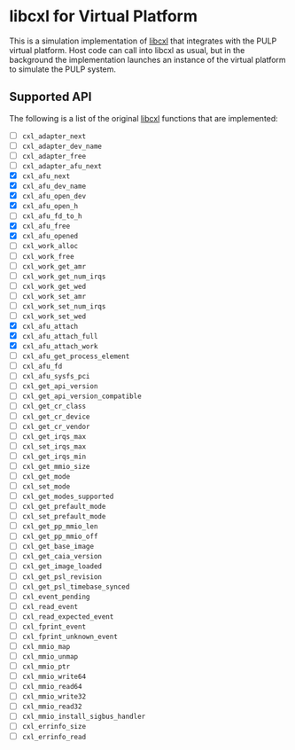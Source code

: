 # libcxl for Virtual Platform

This is a simulation implementation of [libcxl] that integrates with the PULP virtual platform. Host code can call into libcxl as usual, but in the background the implementation launches an instance of the virtual platform to simulate the PULP system.

## Supported API

The following is a list of the original [libcxl] functions that are implemented:

- [ ] `cxl_adapter_next`
- [ ] `cxl_adapter_dev_name`
- [ ] `cxl_adapter_free`
- [ ] `cxl_adapter_afu_next`
- [x] `cxl_afu_next`
- [x] `cxl_afu_dev_name`
- [x] `cxl_afu_open_dev`
- [x] `cxl_afu_open_h`
- [ ] `cxl_afu_fd_to_h`
- [x] `cxl_afu_free`
- [x] `cxl_afu_opened`
- [ ] `cxl_work_alloc`
- [ ] `cxl_work_free`
- [ ] `cxl_work_get_amr`
- [ ] `cxl_work_get_num_irqs`
- [ ] `cxl_work_get_wed`
- [ ] `cxl_work_set_amr`
- [ ] `cxl_work_set_num_irqs`
- [ ] `cxl_work_set_wed`
- [x] `cxl_afu_attach`
- [x] `cxl_afu_attach_full`
- [x] `cxl_afu_attach_work`
- [ ] `cxl_afu_get_process_element`
- [ ] `cxl_afu_fd`
- [ ] `cxl_afu_sysfs_pci`
- [ ] `cxl_get_api_version`
- [ ] `cxl_get_api_version_compatible`
- [ ] `cxl_get_cr_class`
- [ ] `cxl_get_cr_device`
- [ ] `cxl_get_cr_vendor`
- [ ] `cxl_get_irqs_max`
- [ ] `cxl_set_irqs_max`
- [ ] `cxl_get_irqs_min`
- [ ] `cxl_get_mmio_size`
- [ ] `cxl_get_mode`
- [ ] `cxl_set_mode`
- [ ] `cxl_get_modes_supported`
- [ ] `cxl_get_prefault_mode`
- [ ] `cxl_set_prefault_mode`
- [ ] `cxl_get_pp_mmio_len`
- [ ] `cxl_get_pp_mmio_off`
- [ ] `cxl_get_base_image`
- [ ] `cxl_get_caia_version`
- [ ] `cxl_get_image_loaded`
- [ ] `cxl_get_psl_revision`
- [ ] `cxl_get_psl_timebase_synced`
- [ ] `cxl_event_pending`
- [ ] `cxl_read_event`
- [ ] `cxl_read_expected_event`
- [ ] `cxl_fprint_event`
- [ ] `cxl_fprint_unknown_event`
- [ ] `cxl_mmio_map`
- [ ] `cxl_mmio_unmap`
- [ ] `cxl_mmio_ptr`
- [ ] `cxl_mmio_write64`
- [ ] `cxl_mmio_read64`
- [ ] `cxl_mmio_write32`
- [ ] `cxl_mmio_read32`
- [ ] `cxl_mmio_install_sigbus_handler`
- [ ] `cxl_errinfo_size`
- [ ] `cxl_errinfo_read`

[libcxl]: https://github.com/ibm-capi/libcxl
